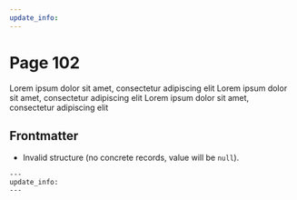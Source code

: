 ```yaml
---
update_info:
---
```

# Page 102

Lorem ipsum dolor sit amet, consectetur adipiscing elit
Lorem ipsum dolor sit amet, consectetur adipiscing elit
Lorem ipsum dolor sit amet, consectetur adipiscing elit


## Frontmatter

- Invalid structure (no concrete records, value will be `null`).

```
---
update_info:
---
```
